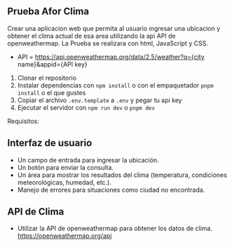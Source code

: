 ## Prueba Afor Clima
Crear una aplicacion web que permita al usuario ingresar una ubicacion y obtener el clima actual de esa area 
utilizando la api API de openweathermap. La Prueba se realizara con html, JavaScript y CSS.
- API = https://api.openweathermap.org/data/2.5/weather?q={city name}&appid={API key}

1. Clonar el repositorio
2. Instalar dependencias con `npm install` o con el empaquetador `pnpm install` o el que gustes
3. Copiar el archivo `.env.template` a `.env` y pegar tu api key
4. Ejecutar el servidor con `npm run dev` o `pnpm dev`

Requisitos:
## Interfaz de usuario
- Un campo de entrada para ingresar la ubicación.
- Un botón para enviar la consulta.
- Un área para mostrar los resultados del clima (temperatura, condiciones meteorológicas, humedad, etc.).
- Manejo de errores para situaciones como ciudad no encontrada.

## API de Clima
  - Utilizar la API de openweathermap para obtener los datos de clima.
  https://openweathermap.org/api
  
  